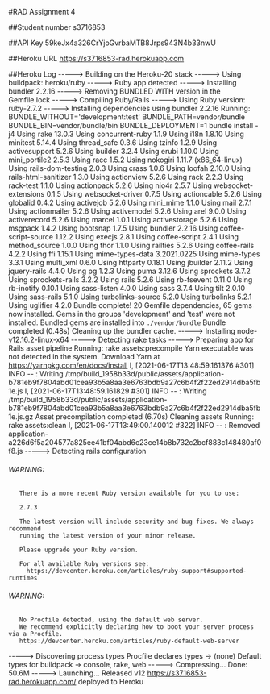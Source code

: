 #RAD Assignment 4

##Student number
s3716853

##API Key
59keJx4a326CrYjoGvrbaMTB8Jrps943N4b33nwU

##Heroku URL
https://s3716853-rad.herokuapp.com

##Heroku Log
-----> Building on the Heroku-20 stack
-----> Using buildpack: heroku/ruby
-----> Ruby app detected
-----> Installing bundler 2.2.16
-----> Removing BUNDLED WITH version in the Gemfile.lock
-----> Compiling Ruby/Rails
-----> Using Ruby version: ruby-2.7.2
-----> Installing dependencies using bundler 2.2.16
       Running: BUNDLE_WITHOUT='development:test' BUNDLE_PATH=vendor/bundle BUNDLE_BIN=vendor/bundle/bin BUNDLE_DEPLOYMENT=1 bundle install -j4
       Using rake 13.0.3
       Using concurrent-ruby 1.1.9
       Using i18n 1.8.10
       Using minitest 5.14.4
       Using thread_safe 0.3.6
       Using tzinfo 1.2.9
       Using activesupport 5.2.6
       Using builder 3.2.4
       Using erubi 1.10.0
       Using mini_portile2 2.5.3
       Using racc 1.5.2
       Using nokogiri 1.11.7 (x86_64-linux)
       Using rails-dom-testing 2.0.3
       Using crass 1.0.6
       Using loofah 2.10.0
       Using rails-html-sanitizer 1.3.0
       Using actionview 5.2.6
       Using rack 2.2.3
       Using rack-test 1.1.0
       Using actionpack 5.2.6
       Using nio4r 2.5.7
       Using websocket-extensions 0.1.5
       Using websocket-driver 0.7.5
       Using actioncable 5.2.6
       Using globalid 0.4.2
       Using activejob 5.2.6
       Using mini_mime 1.1.0
       Using mail 2.7.1
       Using actionmailer 5.2.6
       Using activemodel 5.2.6
       Using arel 9.0.0
       Using activerecord 5.2.6
       Using marcel 1.0.1
       Using activestorage 5.2.6
       Using msgpack 1.4.2
       Using bootsnap 1.7.5
       Using bundler 2.2.16
       Using coffee-script-source 1.12.2
       Using execjs 2.8.1
       Using coffee-script 2.4.1
       Using method_source 1.0.0
       Using thor 1.1.0
       Using railties 5.2.6
       Using coffee-rails 4.2.2
       Using ffi 1.15.1
       Using mime-types-data 3.2021.0225
       Using mime-types 3.3.1
       Using multi_xml 0.6.0
       Using httparty 0.18.1
       Using jbuilder 2.11.2
       Using jquery-rails 4.4.0
       Using pg 1.2.3
       Using puma 3.12.6
       Using sprockets 3.7.2
       Using sprockets-rails 3.2.2
       Using rails 5.2.6
       Using rb-fsevent 0.11.0
       Using rb-inotify 0.10.1
       Using sass-listen 4.0.0
       Using sass 3.7.4
       Using tilt 2.0.10
       Using sass-rails 5.1.0
       Using turbolinks-source 5.2.0
       Using turbolinks 5.2.1
       Using uglifier 4.2.0
       Bundle complete! 20 Gemfile dependencies, 65 gems now installed.
       Gems in the groups 'development' and 'test' were not installed.
       Bundled gems are installed into `./vendor/bundle`
       Bundle completed (0.48s)
       Cleaning up the bundler cache.
-----> Installing node-v12.16.2-linux-x64
-----> Detecting rake tasks
-----> Preparing app for Rails asset pipeline
       Running: rake assets:precompile
       Yarn executable was not detected in the system.
       Download Yarn at https://yarnpkg.com/en/docs/install
       I, [2021-06-17T13:48:59.161376 #301]  INFO -- : Writing /tmp/build_1958b33d/public/assets/application-b781eb9f7804abd01cea93b5a8aa3e6763bdb9a27c6b4f2f22ed2914dba5fb1e.js
       I, [2021-06-17T13:48:59.161829 #301]  INFO -- : Writing /tmp/build_1958b33d/public/assets/application-b781eb9f7804abd01cea93b5a8aa3e6763bdb9a27c6b4f2f22ed2914dba5fb1e.js.gz
       Asset precompilation completed (6.70s)
       Cleaning assets
       Running: rake assets:clean
       I, [2021-06-17T13:49:00.140012 #322]  INFO -- : Removed application-a226d6f5a204577a825ee41bf04abd6c23ce14b8b732c2bcf883c148480af0f8.js
-----> Detecting rails configuration
###### WARNING:
       There is a more recent Ruby version available for you to use:
       
       2.7.3
       
       The latest version will include security and bug fixes. We always recommend
       running the latest version of your minor release.
       
       Please upgrade your Ruby version.
       
       For all available Ruby versions see:
         https://devcenter.heroku.com/articles/ruby-support#supported-runtimes
###### WARNING:
       No Procfile detected, using the default web server.
       We recommend explicitly declaring how to boot your server process via a Procfile.
       https://devcenter.heroku.com/articles/ruby-default-web-server
-----> Discovering process types
       Procfile declares types     -> (none)
       Default types for buildpack -> console, rake, web
-----> Compressing...
       Done: 50.6M
-----> Launching...
       Released v12
       https://s3716853-rad.herokuapp.com/ deployed to Heroku